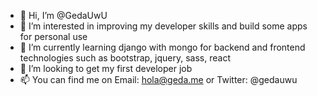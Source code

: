 - 👋 Hi, I’m @GedaUwU
- 👀 I’m interested in improving my developer skills and build some apps for personal use
- 🌱 I’m currently learning django with mongo for backend and frontend technologies such as bootstrap, jquery, sass, react
- 💞️ I’m looking to get my first developer job
- 📫 You can find me on Email: hola@geda.me or Twitter: @gedauwu

<!---
GedaUwU/GedaUwU is a ✨ special ✨ repository because its `README.md` (this file) appears on your GitHub profile.
You can click the Preview link to take a look at your changes.
--->
